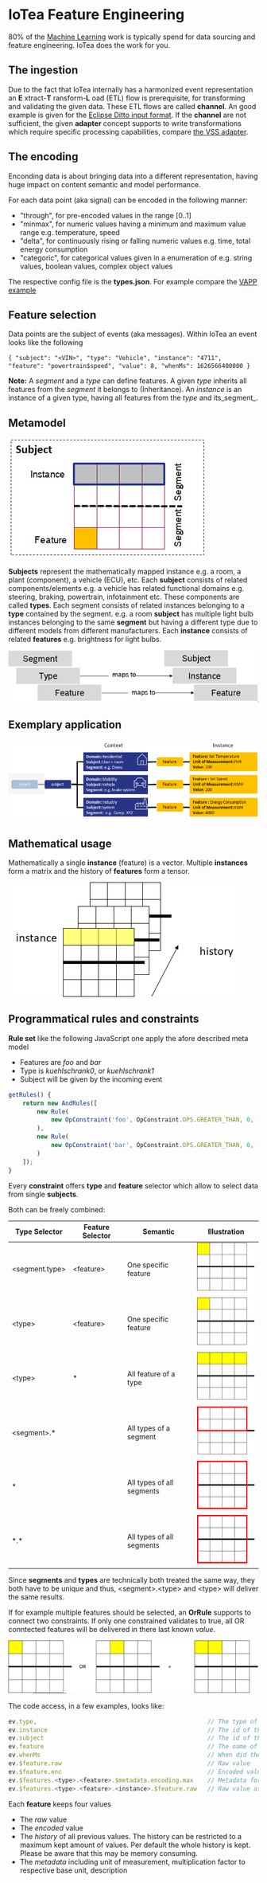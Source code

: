 <!---
  Copyright (c) 2021 Bosch.IO GmbH

  This Source Code Form is subject to the terms of the Mozilla Public
  License, v. 2.0. If a copy of the MPL was not distributed with this
  file, You can obtain one at https://mozilla.org/MPL/2.0/.

  SPDX-License-Identifier: MPL-2.0
-->

# IoTea Feature Engineering

80% of the [Machine Learning](./machine-learning.md) work is typically spend for data sourcing and feature engineering. IoTea does the work for you.

## The ingestion

Due to the fact that IoTea internally has a harmonized event representation an __E__ xtract-__T__ ransform-__L__ oad (ETL) flow is prerequisite, for transforming and validating the given data. These ETL flows are called __channel__. An good example is given for the [Eclipse Ditto input format](..\..\src\sdk\javascript\examples\basic\config\channels). If the __channel__ are not sufficient, the given __adapter__ concept supports to write transformations which require specific processing capabilities, compare [the VSS adapter](..\..\src\tools\vss).

## The encoding

Enconding data is about bringing data into a different representation, having huge impact on content semantic and model performance.

For each data point (aka signal) can be encoded in the following manner:

- "through", for pre-encoded values in the range [0..1]
- "minmax", for numeric values having a minimum and maximum value range e.g. temperature, speed
- "delta", for continuously rising or falling numeric values e.g. time, total energy consumption
- "categoric", for categorical values given in a enumeration of e.g. string values, boolean values, complex object values

The respective config file is the __types.json__. For example compare the [VAPP example](..\..\src\sdk\javascript\examples\integrations\vapp\config\types.json)

## Feature selection

Data points are the subject of events (aka messages). Within IoTea an event looks like the following

```code
{ "subject": "<VIN>", "type": "Vehicle", "instance": "4711", "feature": "powertrain$speed", "value": 8, "whenMs": 1626566400000 }
```

__Note:__ A _segment_ and a _type_ can define features. A given _type_ inherits all features from the _segment_ it belongs to (Inheritance). An _instance_ is an instance of a given type, having all features from the _type_ and its_segment_.

## Metamodel

![Image of IoTea](./assets/metamodelEncoding.png)

__Subjects__ represent the mathematically mapped instance e.g. a room, a plant (component), a vehicle (ECU), etc. Each __subject__ consists of related components/elements e.g. a vehicle has related functional domains e.g. steering, braking, powertrain, infotainment etc. These components are called __types__. Each segment consists of related instances belonging to a __type__ contained by the segment. e.g. a room __subject__ has multiple light bulb instances belonging to the same __segment__ but having a different type due to different models from different manufacturers. Each __instance__ consists of related __features__ e.g. brightness for light bulbs.

![Image](./assets/metamodel.png)

## Exemplary application

![Image](./assets/ExampleApplication.png)

## Mathematical usage

Mathematically a single __instance__ (feature) is a vector. Multiple __instances__ form a matrix and the history of __features__ form a tensor.

![Image](./assets/history.png)

## Programmatical rules and constraints

__Rule set__ like the following JavaScript one apply the afore described meta model

- Features are _foo_ and _bar_
- Type is _kuehlschrank0_, or _kuehlschrank1_
- Subject will be given by the incoming event

``` javascript
getRules() {
    return new AndRules([
        new Rule(
            new OpConstraint('foo', OpConstraint.OPS.GREATER_THAN, 0, `kuehlschrank0`, VALUE_TYPE_RAW)
        ),
        new Rule(
            new OpConstraint('bar', OpConstraint.OPS.GREATER_THAN, 0, `kuehlschrank1`, VALUE_TYPE_RAW, '', '^4712$')
        )
    ]);
}
```

Every __constraint__ offers __type__ and __feature__ selector which allow to select data from single __subjects__.

Both can be freely combined:

|  Type Selector   | Feature Selector | Semantic                  | Illustration                               |
|------------------|------------------|---------------------------|--------------------------------------------|
| \<segment.type\> | \<feature\>      | One specific feature      |![Illustration](./assets/oneSpecificFeature.png)   |
| \<type\>         | \<feature\>      | One specific feature      |![Illustration](./assets/oneSpecificFeature.png)   |
| \<type\>         | \*               | All feature of a type     |![Illustration](./assets/allFeature.png)           |
| \<segment\>.\*   |                  | All types of a segment    |![Illustration](./assets/allTypes.png)             |
| \*               |                  | All types of all segments |![Illustration](./assets/allTypesAllSegments.png)  |
| \*.\*            |                  | All types of all segments |![Illustration](./assets/allTypesAllSegments.png)  |

Since __segments__ and __types__ are technically both treated the same way, they both have to be unique and thus, \<segment\>.\<type\> and \<type\> will deliver the same results.

If for example multiple features should be selected, an __OrRule__ supports to connect two constraints. If only one constrained validates to true, all OR conntected features will be delivered in there last known _value_.

![Image](./assets/oroperation.png)

The code access, in a few examples, looks like:

``` javascript
ev.type,                                                // The type of the instance
ev.instance                                             // The id of the instance, the feature belongs to
ev.subject                                              // The id of the subject, the instance belongs to
ev.feature                                              // The name of the feature
ev.whenMs                                               // When did the current event happen as Unix timestamp in ms
ev.$feature.raw                                         // Raw value
ev.$feature.enc                                         // Encoded value
ev.$features.<type>.<feature>.$metadata.encoding.max    // Metadata for the given type and feature
ev.$features.<type>.<feature>.<instance>.$feature.raw   // Raw value as part of the selection matrix
```

Each __feature__ keeps four values

- The _raw_ value
- The _encoded_ value
- The _history_ of all previous values. The history can be restricted to a maximum kept amount of values. Per default the whole history is kept. Please be aware that this may be memory consuming.
- The _metadata_ including unit of measurement, multiplication factor to respective base unit, description

